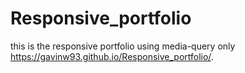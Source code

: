 # Responsive_portfolio
this is the responsive portfolio using media-query only
https://gavinw93.github.io/Responsive_portfolio/.
